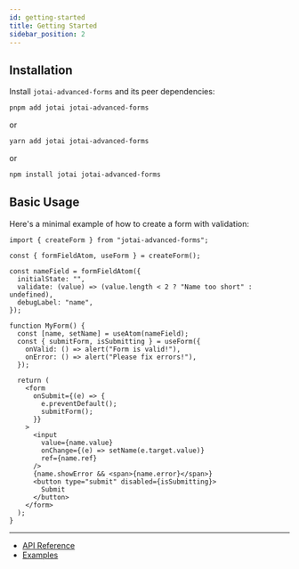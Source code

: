 ```yaml
---
id: getting-started
title: Getting Started
sidebar_position: 2
---
```


## Installation

Install `jotai-advanced-forms` and its peer dependencies:

```bash
pnpm add jotai jotai-advanced-forms
```

or

```bash
yarn add jotai jotai-advanced-forms
```

or

```bash
npm install jotai jotai-advanced-forms
```

## Basic Usage

Here's a minimal example of how to create a form with validation:

```tsx
import { createForm } from "jotai-advanced-forms";

const { formFieldAtom, useForm } = createForm();

const nameField = formFieldAtom({
  initialState: "",
  validate: (value) => (value.length < 2 ? "Name too short" : undefined),
  debugLabel: "name",
});

function MyForm() {
  const [name, setName] = useAtom(nameField);
  const { submitForm, isSubmitting } = useForm({
    onValid: () => alert("Form is valid!"),
    onError: () => alert("Please fix errors!"),
  });

  return (
    <form
      onSubmit={(e) => {
        e.preventDefault();
        submitForm();
      }}
    >
      <input
        value={name.value}
        onChange={(e) => setName(e.target.value)}
        ref={name.ref}
      />
      {name.showError && <span>{name.error}</span>}
      <button type="submit" disabled={isSubmitting}>
        Submit
      </button>
    </form>
  );
}
```

---

- [API Reference](./api)
- [Examples](./examples)
